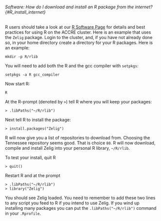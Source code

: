 ###### Software: How do I download and install an R package from the internet? {#R_install_internet}

R users should take a look at our 
[R Software Page](http://www.accre.vanderbilt.edu/?page_id=2760) for
details and best practices for using R on the ACCRE cluster. Here is an
example that uses the `Zelig` package. Login to the cluster, and, if you
have not already done so, in your home directory create a directory for
your R packages. Here is an example: 

```{.outline}
mkdir -p R/rlib 
```

You will need to
add both the R and the gcc compiler with `setpkgs`: 

```{.outline}
setpkgs -a R gcc_compiler 
```

Now start R: 

```{.outline}
R 
```

At the R-prompt (denoted by `>`) tell R where you
will keep your packages: 

```{.outline}
> .libPaths("~/R/rlib") 
```

Next tell R to
install the package: 

```{.outline}
> install.packages("Zelig") 
```

R will now give you
a list of repositories to download from. Choosing the Tennessee
repository seems good. That is choice `80`. R will now download, compile
and install Zelig into your personal R library, `~/R/rlib`. 

To test your install, quit R 

```{.outline}
> quit() 
```

Restart R and at the prompt 

```{.outline}
> .libPaths("~/R/rlib") 
> library("Zelig") 
```

You should see Zelig
loaded. You need to remember to add these two lines to any script you
feed to R if you intend to use Zelig. If you wind up installing many
packages you can put the `.libPaths("~/R/rlib")` command in your
`.Rprofile`.

